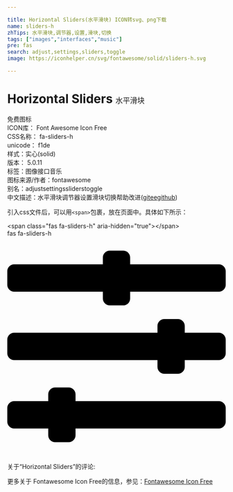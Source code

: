 ```yaml
---

title: Horizontal Sliders(水平滑块) ICON转svg、png下载
name: sliders-h
zhTips: 水平滑块,调节器,设置,滑块,切换
tags: ["images","interfaces","music"]
pre: fas
search: adjust,settings,sliders,toggle
image: https://iconhelper.cn/svg/fontawesome/solid/sliders-h.svg

---
```


# Horizontal Sliders  <small style="font-size: 60%;font-weight: 100">水平滑块</small>


<div class="detail-page">
<p>
<span><span class="badge-success badge">免费图标</span> </span>
<br/>
<span>
ICON库：
<span class="badge-secondary badge">Font Awesome Icon Free</span> 
</span>
<br/>
<span>
CSS名称：
<span class="badge-secondary badge">fa-sliders-h</span> 
</span>
<br/>
<span>
unicode：
<span class="badge-secondary badge">f1de</span> 
<copy-btn content='f1de' btn-title=""></copy-btn>
<copy-btn :content='String.fromCodePoint(parseInt("f1de", 16))' btn-title="复制U"></copy-btn>
</span><br/><span>样式：<span class="badge-light badge">实心(solid)</span></span>
<br/>
<span>
版本：
<span class="badge-secondary badge">5.0.11</span> 
</span><br/><span>标签：<span class="badge-light badge"><router-link to="/tags/images.html">图像</router-link></span><span class="badge-light badge"><router-link to="/tags/interfaces.html">接口</router-link></span><span class="badge-light badge"><router-link to="/tags/music.html">音乐</router-link></span></span>
<br/>
<span>图标来源/作者：<span class="badge-light badge">fontawesome</span></span> 
<br/>
<span>别名：<span class="badge-light badge">adjust</span><span class="badge-light badge">settings</span><span class="badge-light badge">sliders</span><span class="badge-light badge">toggle</span></span><br/><span class="zh-detail">中文描述：<span class="badge-primary badge">水平滑块</span><span class="badge-primary badge">调节器</span><span class="badge-primary badge">设置</span><span class="badge-primary badge">滑块</span><span class="badge-primary badge">切换</span><span class="help-link"><span>帮助改进</span>(<a href="https://gitee.com/liuwave/icon-helper/edit/master/json/fontawesome/solid/sliders-h.json" target="_blank" rel="noopener noreferrer">gitee</a><a href="https://github.com/liuwave/icon-helper/edit/master/json/fontawesome/solid/sliders-h.json" target="_blank" rel="noopener noreferrer">github</a></span>)</span><br/>
</p>
</div>
<div class="alert alert-dark">
  <i class="fas fa-sliders-h fa-xs"></i>
  <i class="fas fa-sliders-h fa-sm"></i>
  <i class="fas fa-sliders-h fa-lg"></i>
  <i class="fas fa-sliders-h fa-2x"></i>
  <i class="fas fa-sliders-h fa-3x"></i>
  <i class="fas fa-sliders-h fa-5x"></i>
  <i class="fas fa-sliders-h fa-7x"></i>
</div>
<div>
  <p>引入css文件后，可以用<code>&lt;span&gt;</code>包裹，放在页面中。具体如下所示：    
  </p>
  <div class="alert alert-primary" style="font-size: 14px">
    &lt;span class="fas fa-sliders-h" aria-hidden="true"&gt;&lt;/span&gt;
    <copy-btn content='<span class="fas fa-sliders-h" aria-hidden="true"></span>'></copy-btn>
  </div>
  <div class="alert alert-secondary">
    <i class="fas fa-sliders-h"
    style="font-size: 24px"
    aria-hidden="true"></i> fas fa-sliders-h
    <copy-btn content="fas fa-sliders-h" btn-title="复制图标名称"></copy-btn>
  </div>
</div>
<div id="svg" class="svg-wrap">
<svg xmlns="http://www.w3.org/2000/svg" viewBox="0 0 512 512"><path d="M496 384H160v-16c0-8.8-7.2-16-16-16h-32c-8.8 0-16 7.2-16 16v16H16c-8.8 0-16 7.2-16 16v32c0 8.8 7.2 16 16 16h80v16c0 8.8 7.2 16 16 16h32c8.8 0 16-7.2 16-16v-16h336c8.8 0 16-7.2 16-16v-32c0-8.8-7.2-16-16-16zm0-160h-80v-16c0-8.8-7.2-16-16-16h-32c-8.8 0-16 7.2-16 16v16H16c-8.8 0-16 7.2-16 16v32c0 8.8 7.2 16 16 16h336v16c0 8.8 7.2 16 16 16h32c8.8 0 16-7.2 16-16v-16h80c8.8 0 16-7.2 16-16v-32c0-8.8-7.2-16-16-16zm0-160H288V48c0-8.8-7.2-16-16-16h-32c-8.8 0-16 7.2-16 16v16H16C7.2 64 0 71.2 0 80v32c0 8.8 7.2 16 16 16h208v16c0 8.8 7.2 16 16 16h32c8.8 0 16-7.2 16-16v-16h208c8.8 0 16-7.2 16-16V80c0-8.8-7.2-16-16-16z"/></svg>
</div>
<detail full-name='fa-sliders-h'></detail>
<div>
<p>关于“Horizontal Sliders”的评论:</p>
</div>
<Vssue title="关于“Horizontal Sliders”的评论" ></Vssue>    
<div><p>更多关于  Fontawesome Icon Free的信息，参见：<a target="_blank" href="https://iconhelper.cn/fontawesome.html">Fontawesome Icon Free</a>
</p></div>
